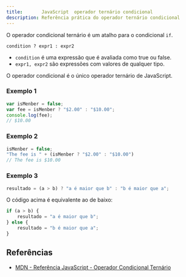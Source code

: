 ```yaml
---
title:       JavaScript  operador ternário condicional
description: Referência prática do operador ternário condicional
---
```


O operador condicional ternário é um atalho para o condicional `if`.

    condition ? expr1 : expr2

- `condition` é uma expressão que é avaliada como true ou false.
- `expr1, expr2` são expressões com valores de qualquer tipo. 

O operador condicional é o único operador ternário de JavaScript.


### Exemplo 1

```javascript
var isMenber = false;
var fee = isMenber ? "$2.00" : "$10.00";
console.log(fee);
// $10.00
```


### Exemplo 2


```javascript
isMenber = false;
"The fee is " + (isMenber ? "$2.00" : "$10.00")
// The fee is $10.00
```


### Exemplo 3

```javascript
resultado = (a > b) ? "a é maior que b" : "b é maior que a";
```

O código acima é equivalente ao de baixo:

```javascript
if (a > b) {
    resultado = "a é maior que b";
} else {
    resultado = "b é maior que a";
}
```



Referências
---

- [MDN - Referência JavaScript - Operador Condicional Ternário](https://developer.mozilla.org/pt-BR/docs/Web/JavaScript/Reference/Operators/Operador_Condicional "link-externo")
